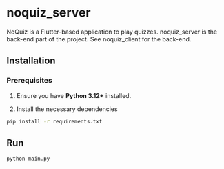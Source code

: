# noquiz_server

NoQuiz is a Flutter-based application to play quizzes.
noquiz_server is the back-end part of the project. See noquiz_client for the back-end.

## Installation

### Prerequisites

1. Ensure you have **Python 3.12+** installed.

2. Install the necessary dependencies

```bash
pip install -r requirements.txt
```

## Run

```bash
python main.py
```



